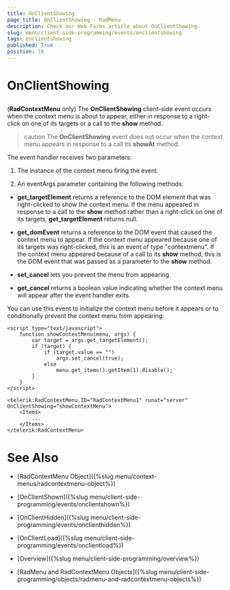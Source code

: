 ```yaml
---
title: OnClientShowing
page_title: OnClientShowing - RadMenu
description: Check our Web Forms article about OnClientShowing.
slug: menu/client-side-programming/events/onclientshowing
tags: onclientshowing
published: True
position: 16
---
```


# OnClientShowing

## 

(**RadContextMenu** only) The **OnClientShowing** client-side event occurs when the context menu is about to appear, either in response to a right-click on one of its targets or a call to the **show** method.

>caution The **OnClientShowing** event does not occur when the context menu appears in response to a call its **showAt** method.
>


The event handler receives two parameters:

1. The instance of the context menu firing the event.

1. An eventArgs parameter containing the following methods:

* **get_targetElement** returns a reference to the DOM element that was right-clicked to show the context menu. If the menu appeared in response to a call to the **show** method rather than a right-click on one of its targets, **get_targetElement** returns null.

* **get_domEvent** returns a reference to the DOM event that caused the context menu to appear. If the context menu appeared because one of its targets was right-clicked, this is an event of type "contextmenu". If the context menu appeared because of a call to its **show** method, this is the DOM event that was passed as a parameter to the **show** method.

* **set_cancel** lets you prevent the menu from appearing.

* **get_cancel** returns a boolean value indicating whether the context menu will appear after the event handler exits.

You can use this event to initialize the context menu before it appears or to conditionally prevent the context menu from appearing:

````ASP.NET
<script type="text/javascript">
    function showContextMenu(menu, args) {
        var target = args.get_targetElement();
        if (target) {
            if (target.value == "")
                args.set_cancel(true);
            else
                menu.get_items().getItem(1).disable();
        }
    }
</script>

<telerik:RadContextMenu ID="RadContextMenu1" runat="server" OnClientShowing="showContextMenu">
    <Items>
        ...
    </Items>
</telerik:RadContextMenu>
````



# See Also

 * [RadContextMenu Object]({%slug menu/context-menus/radcontextmenu-object%})

 * [OnClientShown]({%slug menu/client-side-programming/events/onclientshown%})

 * [OnClientHidden]({%slug menu/client-side-programming/events/onclienthidden%})

 * [OnClientLoad]({%slug menu/client-side-programming/events/onclientload%})

 * [Overview]({%slug menu/client-side-programming/overview%})

 * [RadMenu and RadContextMenu Objects]({%slug menu/client-side-programming/objects/radmenu-and-radcontextmenu-objects%})
